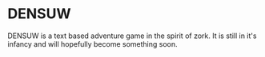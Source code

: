 DENSUW
=====

DENSUW is a text based adventure game in the spirit of zork.
It is still in it's infancy and will hopefully become something soon.
